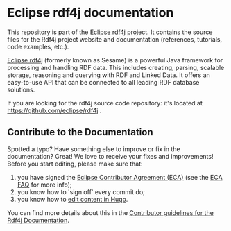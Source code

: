 # Eclipse rdf4j documentation
This repository is part of the [Eclipse rdf4j](http://rdf4j.eclipse.org/) project. It contains the source files for the Rdf4j project website and documentation (references, tutorials, code examples, etc.).

[Eclipse rdf4j](https://rdf4j.eclipse.org/) (formerly known as Sesame) is a powerful Java framework for processing and handling RDF data. This includes creating, parsing, scalable storage, reasoning and querying with RDF and Linked Data. It offers an easy-to-use API that can be connected to all leading RDF database solutions. 

If you are looking for the rdf4j source code repository: it's located at https://github.com/eclipse/rdf4j .

## Contribute to the Documentation
Spotted a typo? Have something else to improve or fix in the documentation? Great! We love to receive your fixes and improvements! Before you start editing, please make sure that:

1. you have signed the [Eclipse Contributor Agreement (ECA)](https://www.eclipse.org/legal/ECA.php) (see the [ECA FAQ](https://www.eclipse.org/legal/ecafaq.php) for more info);
2. you know how to 'sign off' every commit do;
3. you know how to [edit content in Hugo](https://gohugo.io/content-management/formats/).

You can find more details about this in the [Contributor guidelines for the Rdf4j Documentation](https://github.com/eclipse/rdf4j-doc/blob/master/.github/CONTRIBUTING.md).
